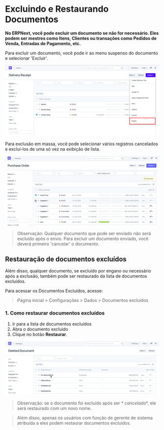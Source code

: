 # Excluindo e Restaurando Documentos


**No ERPNext, você pode excluir um documento se não for necessário. Eles podem ser mestres como Itens, Clientes ou transações como Pedidos de Venda, Entradas de Pagamento, etc.**


Para excluir um documento, você pode ir ao menu suspenso do documento e selecionar 'Excluir'.


![Restaurar documento excluído](/files/using-restore-1.png)


Para exclusão em massa, você pode selecionar vários registros cancelados e excluí-los de uma só vez na exibição de lista.


![Restaurar documentos excluídos](/files/using-restore-3.gif)



> 
> Observação: Qualquer documento que pode ser enviado não será excluído após o envio. Para excluir um documento enviado, você deverá primeiro 'cancelar' o documento.
> 
> 
> 


## Restauração de documentos excluídos


Além disso, qualquer documento, se excluído por engano ou necessário após a exclusão, também pode ser restaurado da lista de documentos excluídos.


Para acessar os Documentos Excluídos, acesse:



> 
> Página inicial > Configurações > Dados > Documentos excluídos
> 
> 
> 


### 1. Como restaurar documentos excluídos


1. Ir para a lista de documentos excluídos
2. Abra o documento excluído
3. Clique no botão **Restaurar**.


![Restaurar documento excluído](/files/using-restore-2.gif)



> 
> Observação: se o documento foi excluído após ser *\* cancelado*\*, ​​ele será restaurado com um novo nome.
> 
> 
> 



> 
> Além disso, apenas os usuários com função de gerente de sistema atribuída a eles podem restaurar documentos excluídos.
> 
> 
> 

